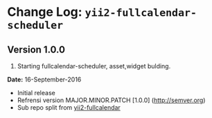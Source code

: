 Change Log: `yii2-fullcalendar-scheduler`
=========================================

## Version 1.0.0
1. Starting fullcalendar-scheduler, asset,widget bulding.
	
**Date:** 16-September-2016
- Initial release 
- Refrensi version MAJOR.MINOR.PATCH [1.0.0] (http://semver.org)
- Sub repo split from [yii2-fullcalendar](https://github.com/ptrnov/yii2-fullcalendar)